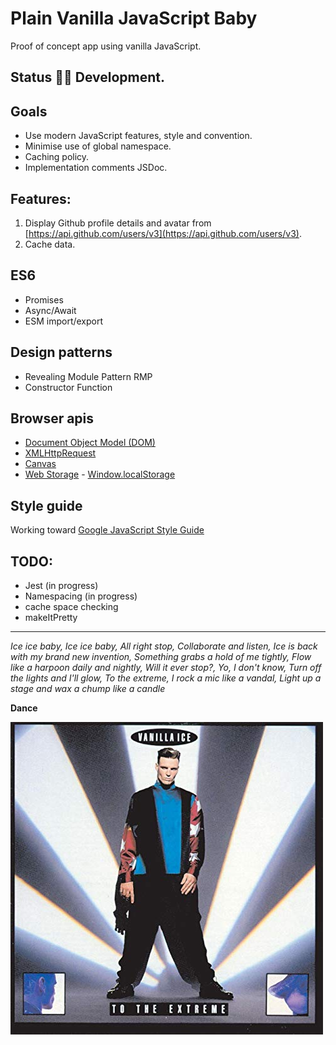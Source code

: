 # Plain Vanilla JavaScript Baby

Proof of concept app using vanilla JavaScript.

## Status 👷‍♀️ Development.

## Goals
* Use modern JavaScript features, style and convention.
* Minimise use of global namespace.
* Caching policy.
* Implementation comments JSDoc.

## Features:

1. Display Github profile details and avatar from [https://api.github.com/users/v3](https://api.github.com/users/v3).
2. Cache data.

## ES6
* Promises
* Async/Await
* ESM import/export

## Design patterns
* Revealing Module Pattern RMP
* Constructor Function

## Browser apis

* [Document Object Model (DOM)](https://developer.mozilla.org/en-US/docs/Web/API/Document_Object_Model)
* [XMLHttpRequest](https://developer.mozilla.org/en-US/docs/Web/API/XMLHttpRequest)
* [Canvas](https://developer.mozilla.org/en-US/docs/Web/API/Canvas_API)
* [Web Storage](https://developer.mozilla.org/en-US/docs/Web/API/Web_Storage_API) - [Window.localStorage](https://developer.mozilla.org/en-US/docs/Web/API/Window/localStorage)

## Style guide

Working toward [Google JavaScript Style Guide](https://google.github.io/styleguide/jsguide.html#introduction)

## TODO:

* Jest (in progress)
* Namespacing (in progress)
* cache space checking
* makeItPretty

<hr>

*Ice ice baby, Ice ice baby, All right stop, Collaborate and listen, Ice is back with my brand new invention, Something grabs a hold of me tightly, Flow like a harpoon daily and nightly, Will it ever stop?, Yo, I don't know, Turn off the lights and I'll glow, To the extreme, I rock a mic like a vandal, Light up a stage and wax a chump like a candle*

**Dance**

![Vanilla Ice - To The Extreme album cover](readme.jpg)